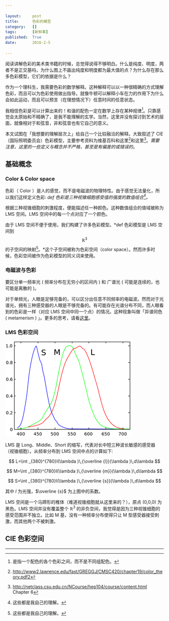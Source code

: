 ```yaml
---

layout:     post
title:      色彩的模型
category:   []
tags:       [新鲜事]
published:  True
date:       2016-2-5

---
```



阅读讲解色彩的美术类书籍的时候，总觉得说得不够明白。什么是纯度、明度，两者不是正交基吗，为什么图上不画出纯度和明度都为最大值的点？为什么存在那么多色彩模型，它们的依据是什么？

作为一个理科生，我需要色彩的数学解释。这种解释可以以一种很精确的方式理解色彩，而且可以为色彩使用做出指导。就像牛顿可以解释小车在力的作用下为什么会如此运动，而且可以预言（在理想情况下）任意时间的任意状态。

我相信色彩是可以计算出来的！和谐的配色一定在数学上存在某种规律[^1]。只靠感觉会太原始和不精确了，是我不能理解的玄学。当然，这里并没有探讨到艺术的层面，就像相对于和弦音，非和弦音也有它自己的意义。

本文试图在「我想要的理解层次上」给自己一个比较融洽的解释。大致叙述了 CIE（国际照明委员会）色彩模型，主要参考资料为维基百科和这里[^2]和这里[^3]。*需要注意，这里的一些定义与概念并不严格，甚至是有偏差的或错误的*。



## 基础概念

### Color & Color space

色彩（ Color ）是人的感觉，而不是电磁波的物理特性。由于感觉无法量化，所以我们这样定义色彩: *def 色彩是三种视锥细胞感受值的强度的数值组合[^4]。*

根据三种视锥细胞的刺激程度，便能描述任一种颜色。这种数值组合的值域被称为 LMS 空间。LMS 空间中的每一个点对应了一个颜色。

由于 LMS 空间不便于使用，我们构建了许多色彩模型。*def 色彩模型是 LMS 空间到 $$\mathbb{R}^3$$ 的子空间的映射[^4]。*这个子空间被称为色彩空间（color space）。然而许多时候，色彩空间被作为色彩模型的同义词来使用。

### 电磁波与色彩

要区分单一频率光 ( 频率分布在无穷小的区间内 ) 和 广谱光 ( 可能是连续的，也可能是离散的 )。

对于单频光，人眼是足够完备的，可以区分出任意不同频率的电磁波。然而对于光谱光，拥有三种感受器的人眼是不够完备的。有可能存在光谱分布不同，而人眼看到的色彩是一样（对应 LMS 空间中同一个点）的情况。这种现象叫做「异谱同色 ( metamerism ) 」。更多的思考，请看[这里](https://www.zhihu.com/question/20212687/answer/35119472)。

### LMS 色彩空间

![The normalized spectral sensitivity of human cone cells](/images/2016-2-5-color-model/1.tiff)

LMS 是 Long、Middle、Short 的缩写，代表对长中短三种波长敏感的感受器（视锥细胞）。从频率分布到 LMS 空间中点的计算如下:

$$ L=\int _{380}^{780}I(\lambda )\,{\overline {l}}(\lambda )\,d\lambda $$

$$ M=\int _{380}^{780}I(\lambda )\,{\overline {m}}(\lambda )\,d\lambda $$

$$ S=\int _{380}^{780}I(\lambda )\,{\overline {s}}(\lambda )\,d\lambda $$

其中 $I$ 为光强，$\overline {s}$ 为上图中的系数。

LMS 空间是一个马蹄形的椎体（难道视锥细胞就从这里来的？），原点 (0,0,0) 为黑色。LMS 空间并没有覆盖整个 $\mathbb{R}^3$ 的非负空间，我觉得是因为三种视锥细胞的感受范围并不独立。比如 M 基，没有一种频率分布使得只让 M 型感受器接受刺激，而其他两个不被刺激。

## CIE 色彩空间











-------------------

[^1]: 是指一个配色的各个色彩之间，而不是不同组配色。
[^2]: http://www2.lawrence.edu/fast/GREGGJ/CMSC420/chapter19/color_theory.pdf2
[^3]: http://netclass.csu.edu.cn/NCourse/hep104/course/content.html Chapter 6
[^4]: 这些都是我自己的理解。